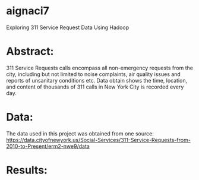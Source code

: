 # aignaci7
Exploring 311 Service Request Data Using Hadoop
# Abstract:
311 Service Requests calls encompass all non-emergency requests from the city, including but not limited to noise complaints, air quality issues and reports of unsanitary conditions etc. Data obtain shows the time, location, and content of thousands of 311 calls in New York City is recorded every day.
# Data:
The data used in this project was obtained from one source:
https://data.cityofnewyork.us/Social-Services/311-Service-Requests-from-2010-to-Present/erm2-nwe9/data
# Results:
